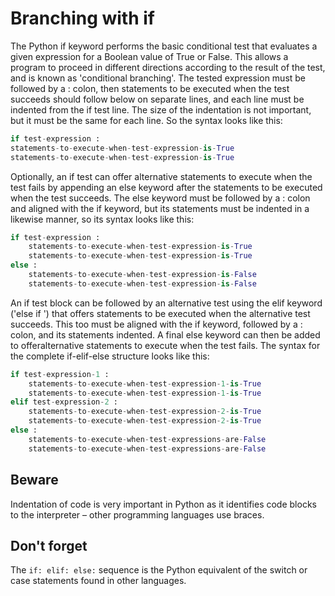 # Branching with if

The Python if keyword performs the basic conditional test that evaluates a given
expression for a Boolean value of True or False. This allows a program to proceed
in different directions according to the result of the test, and is known as
'conditional branching'.
The tested expression must be followed by a : colon, then statements to be
executed when the test succeeds should follow below on separate lines, and each
line must be indented from the if test line. The size of the indentation is not
important, but it must be the same for each line. So the syntax looks like this:

```py
if test-expression :
statements-to-execute-when-test-expression-is-True
statements-to-execute-when-test-expression-is-True
```
Optionally, an if test can offer alternative statements to execute when the test
fails by appending an else keyword after the statements to be executed when the
test succeeds. The else keyword must be followed by a : colon and aligned with
the if keyword, but its statements must be indented in a likewise manner, so its
syntax looks like this:

```py
if test-expression :
    statements-to-execute-when-test-expression-is-True
    statements-to-execute-when-test-expression-is-True
else :
    statements-to-execute-when-test-expression-is-False
    statements-to-execute-when-test-expression-is-False
```
An if test block can be followed by an alternative test using the elif keyword
('else if ') that offers statements to be executed when the alternative test
succeeds. This too must be aligned with the if keyword, followed by a : colon,
and its statements indented. A final else keyword can then be added to offeralternative
 statements to execute when the test fails. The syntax for the complete
if-elif-else structure looks like this:

```py
if test-expression-1 :
    statements-to-execute-when-test-expression-1-is-True
    statements-to-execute-when-test-expression-1-is-True
elif test-expression-2 :
    statements-to-execute-when-test-expression-2-is-True
    statements-to-execute-when-test-expression-2-is-True
else :
    statements-to-execute-when-test-expressions-are-False
    statements-to-execute-when-test-expressions-are-False
```
## Beware
Indentation of code is very important in Python as it identifies code blocks to the
interpreter – other programming languages use braces.

## Don't forget
The `if: elif: else:` sequence is the Python equivalent of the switch or case
statements found in other languages.